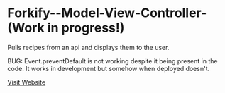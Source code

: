 # Forkify--Model-View-Controller- (Work in progress!)
Pulls recipes from an api and displays them to the user.

BUG: Event.preventDefault is not working despite it being present in the code. It works in development but somehow when deployed doesn't.

[Visit Website](https://forkify-model-view-controller.vercel.app)
